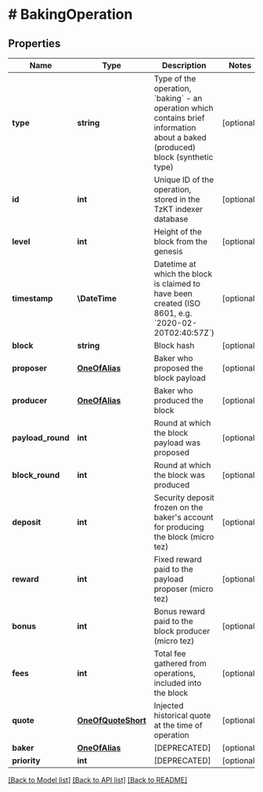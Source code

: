 # # BakingOperation

## Properties

Name | Type | Description | Notes
------------ | ------------- | ------------- | -------------
**type** | **string** | Type of the operation, &#x60;baking&#x60; - an operation which contains brief information about a baked (produced) block (synthetic type) | [optional]
**id** | **int** | Unique ID of the operation, stored in the TzKT indexer database | [optional]
**level** | **int** | Height of the block from the genesis | [optional]
**timestamp** | **\DateTime** | Datetime at which the block is claimed to have been created (ISO 8601, e.g. &#x60;2020-02-20T02:40:57Z&#x60;) | [optional]
**block** | **string** | Block hash | [optional]
**proposer** | [**OneOfAlias**](OneOfAlias.md) | Baker who proposed the block payload | [optional]
**producer** | [**OneOfAlias**](OneOfAlias.md) | Baker who produced the block | [optional]
**payload_round** | **int** | Round at which the block payload was proposed | [optional]
**block_round** | **int** | Round at which the block was produced | [optional]
**deposit** | **int** | Security deposit frozen on the baker&#39;s account for producing the block (micro tez) | [optional]
**reward** | **int** | Fixed reward paid to the payload proposer (micro tez) | [optional]
**bonus** | **int** | Bonus reward paid to the block producer (micro tez) | [optional]
**fees** | **int** | Total fee gathered from operations, included into the block | [optional]
**quote** | [**OneOfQuoteShort**](OneOfQuoteShort.md) | Injected historical quote at the time of operation | [optional]
**baker** | [**OneOfAlias**](OneOfAlias.md) | [DEPRECATED] | [optional]
**priority** | **int** | [DEPRECATED] | [optional]

[[Back to Model list]](../../README.md#models) [[Back to API list]](../../README.md#endpoints) [[Back to README]](../../README.md)
